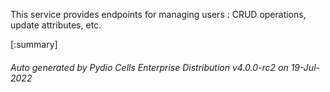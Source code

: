 






This service provides endpoints for managing users : CRUD operations, update attributes, etc.

[:summary]

###### Auto generated by Pydio Cells Enterprise Distribution v4.0.0-rc2 on 19-Jul-2022
